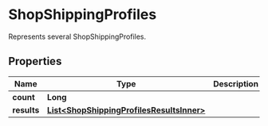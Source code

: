 

# ShopShippingProfiles

Represents several ShopShippingProfiles.

## Properties

| Name | Type | Description | Notes |
|------------ | ------------- | ------------- | -------------|
|**count** | **Long** |  |  [optional] |
|**results** | [**List&lt;ShopShippingProfilesResultsInner&gt;**](ShopShippingProfilesResultsInner.md) |  |  [optional] |



